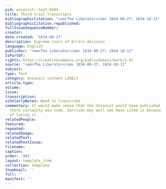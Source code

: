 ```yaml
---
pid: unionist--text-0404
title: Third trial Transcripts
bibliographicCitation: "<em>The Liberator</em> 1834-09-27; 1834-10-11"
bibliographicCitation.republished: 
fullIssueSequenceNumber: 
creator: 
date.created: '1834-09-27'
description: Supreme Court of Errors decision
language: English
publisher: "<em>The Liberator</em> 1834-09-27; 1834-10-11"
IsPartOf: 
rights: https://creativecommons.org/publicdomain/mark/1.0/
source: "<em>The Liberator</em> 1834-09-27; 1834-10-11"
subject: 
type: Text
category: Unionist content LIKELY
article.type: 
volume: 
issue: 
transcription: 
scholarlyNotes: Need to transcribe
commentary: It would make sense that the Unionist would have published this trial;
  there certainly was time. Garrison may well not have cited it because of the embarrasment
  of losing it.
relatedPeople: 
featured: 
repeated: 
relatedImage: 
relatedText: 
relatedTextIssue: 
filename: 
caption: 
order: '403'
layout: template_item
collection: template
thumbnail: ''
full: ''
manifest: ''
---
```

